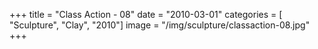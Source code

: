 +++
title = "Class Action - 08"
date = "2010-03-01"
categories = [ "Sculpture", "Clay", "2010"]
image = "/img/sculpture/classaction-08.jpg"
+++

